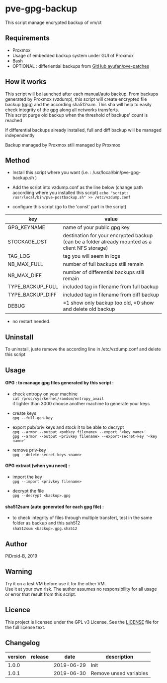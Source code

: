 # pve-gpg-backup

This script manage encrypted backup of vm/ct

## Requirements
- Proxmox
- Usage of embedded backup system under GUI of Proxmox
- Bash
- OPTIONAL : differiential backups from [GitHub ayufan/pve-patches](https://github.com/ayufan/pve-patches)

## How it works

This script will be launched after each manual/auto backup.
From backups generated by Proxmox (vzdump), this script will create encrypted file backup (gpg) and the according sha512sum. This sha will help to easily check integrity of the gpg along all networks transferts.  
This script purge old backup when the threshold of backups' count is reached

If differential backups already installed, full and diff backup will be managed independently

Backup managed by Proxmox still managed by Proxmox

## Method
- Install this script where you want (i.e. : /usr/local/bin/pve-gpg-backup.sh )

- Add the script into vzdump.conf as the line below (change path accordiing where you installed this script)
`echo "script: /usr/local/bin/pve-postbackup.sh" >> /etc/vzdump.conf`

- configure this script (go to the 'const' part in the script)  

| key | value |
|-|-|
| GPG_KEYNAME | name of your public gpg key |
| STOCKAGE_DST | destination for your encrypted backup (can be a folder already mounted as a client NFS storage) |
| TAG_LOG | tag you will seem in logs |
| NB_MAX_FULL | number of full backups still remain |
| NB_MAX_DIFF |  number of differential backups still remain |
| TYPE_BACKUP_FULL | included tag in filename from full backup |
| TYPE_BACKUP_DIFF | included tag in filename from diff backup |
| DEBUG | =1 show only backup too old, =0 show and delete old backup |

- no restart needed.

## Uninstall
To uninstall, juste remove the according line in /etc/vzdump.conf and delete this script

## Usage

#### GPG : to manage gpg files generated by this script :
- check entropy on your machine  
`cat /proc/sys/kernel/random/entropy_avail`  
if lighter than 3000 choose another machine to generate your keys

- create keys  
`gpg --full-gen-key`

- export pub/priv keys and stock it to be able to decrypt  
`gpg --armor --output <pubkey filename> --export '<key name>'`  
`gpg --armor --output <privkey filename> --export-secret-key '<key name>'`  

- remove priv-key  
`gpg --delete-secret-keys <name>`

#### GPG extract (when you need) :
- import the key  
`gpg --import <privkey filename>`

- decrypt the file  
 `gpg --decrypt <backup>.gpg`

#### sha512sum (auto generated for each gpg file) :  
- to check integrity of files through multiple transfert, test in the same folder as backup and this sah512  
`sha512sum <backup>.gpg.sha512`

## Author
PiDroid-B, 2019

## Warning
Try it on a test VM before use it for the other VM.  
Use it at your own risk. The author assumes no responsibility for all usage or error that result from this script.

## Licence
This project is licensed under the GPL v3 License. See the [LICENSE](https://github.com/PiDroid-B/pve-add-vmdk/blob/master/LICENSE) file for the full license text.

## Changelog

| version | release | date | description |
|-|-|-|-|
| 1.0.0 | | 2019-06-29 | Init |
| 1.0.1 | | 2019-06-30 | Remove unsed variables |
